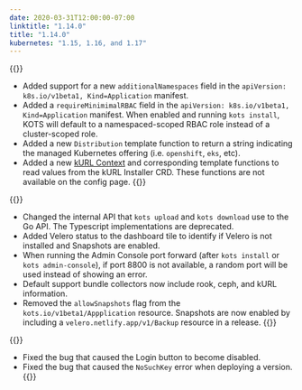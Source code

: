 ```yaml
---
date: 2020-03-31T12:00:00-07:00
linktitle: "1.14.0"
title: "1.14.0"
kubernetes: "1.15, 1.16, and 1.17"
---
```


{{<features>}}
* Added support for a new `additionalNamespaces` field in the `apiVersion: k8s.io/v1beta1, Kind=Application` manifest.
* Added a `requireMinimimalRBAC` field in the `apiVersion: k8s.io/v1beta1, Kind=Application` manifest. 
When enabled and running `kots install`, KOTS will default to a namespaced-scoped RBAC role instead of a cluster-scoped role.
* Added a new `Distribution` template function to return a string indicating the managed Kubernetes offering (i.e. `openshift`, `eks`, etc).
* Added a new [kURL Context](/reference/template-functions/kurl-context) and corresponding template functions to read 
values from the kURL Installer CRD. 
These functions are not available on the config page.
{{</features>}}

{{<changes>}}
* Changed the internal API that `kots upload` and `kots download` use to the Go API. 
The Typescript implementations are deprecated.
* Added Velero status to the dashboard tile to identify if Velero is not installed and Snapshots are enabled.
* When running the Admin Console port forward (after `kots install` or `kots admin-console`), if port 8800 is not available, a random port will be used instead of showing an error.
* Default support bundle collectors now include rook, ceph, and kURL information.
* Removed the `allowSnapshots` flag from the `kots.io/v1beta1/Appplication` resource. 
Snapshots are now enabled by including a `velero.netlify.app/v1/Backup` resource in a release.
{{</changes>}}

{{<fixes>}}
* Fixed the bug that caused the Login button to become disabled.
* Fixed the bug that caused the `NoSuchKey` error when deploying a version.
{{</fixes>}}
